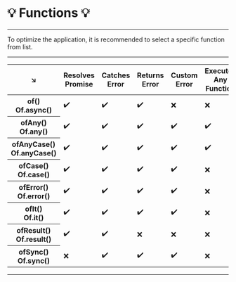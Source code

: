 # 💡️ Functions 💡️

---

To optimize the application, it is recommended to select a specific function from list.

---

<table>
    <thead>
      <tr>
        <th>↘️</th>
        <th>Resolves<br>Promise</th>
        <th>Catches<br>Error</th>
        <th>Returns<br>Error</th>
        <th>Custom<br>Error</th>
        <th>Executes<br>Any<br>Function</th>
        <th>Retry<br>Execution</th>
        <th>Execution<br>Timeout</th>
        <th>Custom<br>Default<br>Result</th>
      </tr>
    </thead>
    <tbody>
      <tr>
        <th>of()<br>Of.async()</th>
        <td>✔️</td>
        <td>✔️</td>
        <td>✔️</td>
        <td>❌</td>
        <td>❌</td>
        <td>❌</td>
        <td>❌</td>
        <td>❌</td>
      </tr>
      <tr>
        <th>ofAny()<br>Of.any()</th>
        <td>✔️</td>
        <td>✔️</td>
        <td>✔️</td>
        <td>✔️</td>
        <td>✔️</td>
        <td>❌</td>
        <td>❌</td>
        <td>❌</td>
      </tr>
      <tr>
        <th>ofAnyCase()<br>Of.anyCase()</th>
        <td>✔️</td>
        <td>✔️</td>
        <td>✔️</td>
        <td>✔️</td>
        <td>✔️</td>
        <td>✔️</td>
        <td>✔️</td>
        <td>✔️</td>
      </tr>
      <tr>
        <th>ofCase()<br>Of.case()</th>
        <td>✔️</td>
        <td>✔️</td>
        <td>✔️</td>
        <td>✔️</td>
        <td>❌</td>
        <td>✔️</td>
        <td>✔️</td>
        <td>✔️</td>
      </tr>
      <tr>
        <th>ofError()<br>Of.error()</th>
        <td>✔️</td>
        <td>✔️</td>
        <td>✔️</td>
        <td>✔️</td>
        <td>❌</td>
        <td>❌</td>
        <td>❌</td>
        <td>❌</td>
    </tr>
      <tr>
        <th>ofIt()<br>Of.it()</th>
        <td>✔️</td>
        <td>✔️</td>
        <td>✔️</td>
        <td>✔️</td>
        <td>❌</td>
        <td>❌</td>
        <td>❌</td>
        <td>✔️</td>
      </tr>
      <tr>
        <th>ofResult()<br>Of.result()</th>
        <td>✔️</td>
        <td>✔️</td>
        <td>❌</td>
        <td>❌</td>
        <td>❌</td>
        <td>❌</td>
        <td>❌</td>
        <td>✔️</td>
      </tr>
      <tr>
        <th>ofSync()<br>Of.sync()</th>
        <td>❌</td>
        <td>✔️</td>
        <td>✔️</td>
        <td>✔️</td>
        <td>❌</td>
        <td>❌</td>
        <td>❌</td>
        <td>✔️</td>
      </tr>
    </tbody>
</table>

---
